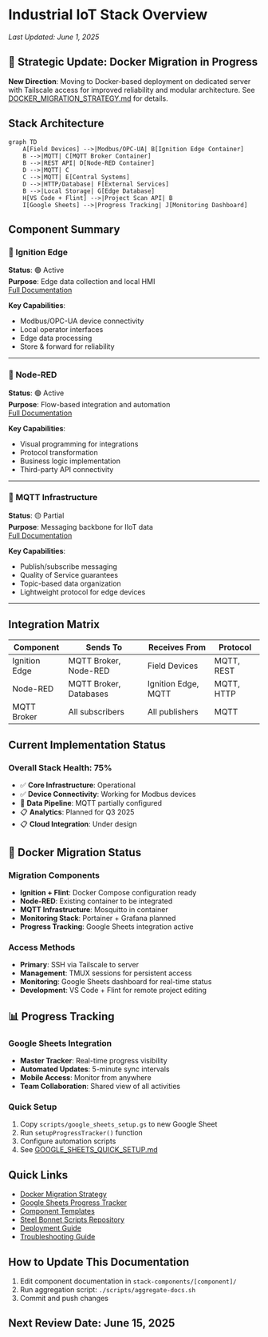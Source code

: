 # Industrial IoT Stack Overview

*Last Updated: June 1, 2025*

## 🎯 Strategic Update: Docker Migration in Progress
**New Direction**: Moving to Docker-based deployment on dedicated server with Tailscale access for improved reliability and modular architecture. See [DOCKER_MIGRATION_STRATEGY.md](./DOCKER_MIGRATION_STRATEGY.md) for details.

## Stack Architecture

```mermaid
graph TD
    A[Field Devices] -->|Modbus/OPC-UA| B[Ignition Edge Container]
    B -->|MQTT| C[MQTT Broker Container]
    B -->|REST API| D[Node-RED Container]
    D -->|MQTT| C
    C -->|MQTT| E[Central Systems]
    D -->|HTTP/Database| F[External Services]
    B -->|Local Storage| G[Edge Database]
    H[VS Code + Flint] -->|Project Scan API| B
    I[Google Sheets] -->|Progress Tracking| J[Monitoring Dashboard]
```

## Component Summary

### 🔧 Ignition Edge
**Status**: 🟢 Active  
**Purpose**: Edge data collection and local HMI  
[Full Documentation](./stack-components/ignition-edge/README.md)

**Key Capabilities**:
- Modbus/OPC-UA device connectivity
- Local operator interfaces
- Edge data processing
- Store & forward for reliability

---

### 🔴 Node-RED
**Status**: 🟢 Active  
**Purpose**: Flow-based integration and automation  
[Full Documentation](./stack-components/node-red/README.md)

**Key Capabilities**:
- Visual programming for integrations
- Protocol transformation
- Business logic implementation
- Third-party API connectivity

---

### 📡 MQTT Infrastructure
**Status**: 🟡 Partial  
**Purpose**: Messaging backbone for IIoT data  
[Full Documentation](./stack-components/mqtt/README.md)

**Key Capabilities**:
- Publish/subscribe messaging
- Quality of Service guarantees
- Topic-based data organization
- Lightweight protocol for edge devices

---

## Integration Matrix

| Component | Sends To | Receives From | Protocol |
|-----------|----------|---------------|----------|
| Ignition Edge | MQTT Broker, Node-RED | Field Devices | MQTT, REST |
| Node-RED | MQTT Broker, Databases | Ignition Edge, MQTT | MQTT, HTTP |
| MQTT Broker | All subscribers | All publishers | MQTT |

## Current Implementation Status

### Overall Stack Health: 75%

- ✅ **Core Infrastructure**: Operational
- ✅ **Device Connectivity**: Working for Modbus devices
- 🚧 **Data Pipeline**: MQTT partially configured
- 📋 **Analytics**: Planned for Q3 2025
- 📋 **Cloud Integration**: Under design

## 🐳 Docker Migration Status

### Migration Components
- **Ignition + Flint**: Docker Compose configuration ready
- **Node-RED**: Existing container to be integrated
- **MQTT Infrastructure**: Mosquitto in container
- **Monitoring Stack**: Portainer + Grafana planned
- **Progress Tracking**: Google Sheets integration active

### Access Methods
- **Primary**: SSH via Tailscale to server
- **Management**: TMUX sessions for persistent access
- **Monitoring**: Google Sheets dashboard for real-time status
- **Development**: VS Code + Flint for remote project editing

## 📊 Progress Tracking

### Google Sheets Integration
- **Master Tracker**: Real-time progress visibility
- **Automated Updates**: 5-minute sync intervals
- **Mobile Access**: Monitor from anywhere
- **Team Collaboration**: Shared view of all activities

### Quick Setup
1. Copy `scripts/google_sheets_setup.gs` to new Google Sheet
2. Run `setupProgressTracker()` function
3. Configure automation scripts
4. See [GOOGLE_SHEETS_QUICK_SETUP.md](./GOOGLE_SHEETS_QUICK_SETUP.md)

## Quick Links

- [Docker Migration Strategy](./DOCKER_MIGRATION_STRATEGY.md)
- [Google Sheets Progress Tracker](./GOOGLE_SHEETS_PROGRESS_TRACKER.md)
- [Component Templates](./templates/component-template.md)
- [Steel Bonnet Scripts Repository](https://github.com/slimstrongarm/Steel_Bonnet)
- [Deployment Guide](./docs/deployment.md)
- [Troubleshooting Guide](./docs/troubleshooting.md)

## How to Update This Documentation

1. Edit component documentation in `stack-components/[component]/`
2. Run aggregation script: `./scripts/aggregate-docs.sh`
3. Commit and push changes

## Next Review Date: June 15, 2025
